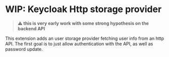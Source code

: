 # WIP: Keycloak Http storage provider

> **:warning: this is very early work with some strong hypothesis on the backend API**

This extension adds an user storage provider fetching user info from an http API. The first goal is to just allow authentication with the API, as well as password update.
